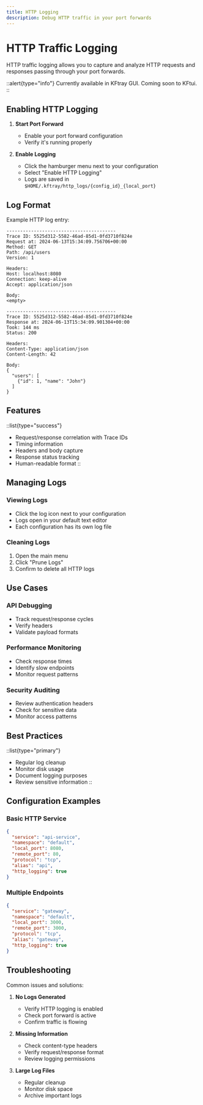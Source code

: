 ```yaml
---
title: HTTP Logging
description: Debug HTTP traffic in your port forwards
---
```


# HTTP Traffic Logging

HTTP traffic logging allows you to capture and analyze HTTP requests and responses passing through your port forwards.

::alert{type="info"}
Currently available in KFtray GUI. Coming soon to KFtui.
::

## Enabling HTTP Logging

1. **Start Port Forward**
   - Enable your port forward configuration
   - Verify it's running properly

2. **Enable Logging**
   - Click the hamburger menu next to your configuration
   - Select "Enable HTTP Logging"
   - Logs are saved in `$HOME/.kftray/http_logs/{config_id}_{local_port}`

## Log Format

Example HTTP log entry:

```plaintext
----------------------------------------
Trace ID: 5525d312-5582-46ad-85d1-0fd3710f824e
Request at: 2024-06-13T15:34:09.756706+00:00
Method: GET
Path: /api/users
Version: 1

Headers:
Host: localhost:8080
Connection: keep-alive
Accept: application/json

Body:
<empty>

----------------------------------------
Trace ID: 5525d312-5582-46ad-85d1-0fd3710f824e
Response at: 2024-06-13T15:34:09.901304+00:00
Took: 144 ms
Status: 200

Headers:
Content-Type: application/json
Content-Length: 42

Body:
{
  "users": [
    {"id": 1, "name": "John"}
  ]
}
```

## Features

::list{type="success"}
- Request/response correlation with Trace IDs
- Timing information
- Headers and body capture
- Response status tracking
- Human-readable format
::

## Managing Logs

### Viewing Logs
- Click the log icon next to your configuration
- Logs open in your default text editor
- Each configuration has its own log file

### Cleaning Logs
1. Open the main menu
2. Click "Prune Logs"
3. Confirm to delete all HTTP logs

## Use Cases

### API Debugging
- Track request/response cycles
- Verify headers
- Validate payload formats

### Performance Monitoring
- Check response times
- Identify slow endpoints
- Monitor request patterns

### Security Auditing
- Review authentication headers
- Check for sensitive data
- Monitor access patterns

## Best Practices

::list{type="primary"}
- Regular log cleanup
- Monitor disk usage
- Document logging purposes
- Review sensitive information
::

## Configuration Examples

### Basic HTTP Service
```json
{
  "service": "api-service",
  "namespace": "default",
  "local_port": 8080,
  "remote_port": 80,
  "protocol": "tcp",
  "alias": "api",
  "http_logging": true
}
```

### Multiple Endpoints
```json
{
  "service": "gateway",
  "namespace": "default",
  "local_port": 3000,
  "remote_port": 3000,
  "protocol": "tcp",
  "alias": "gateway",
  "http_logging": true
}
```

## Troubleshooting

Common issues and solutions:

1. **No Logs Generated**
   - Verify HTTP logging is enabled
   - Check port forward is active
   - Confirm traffic is flowing

2. **Missing Information**
   - Check content-type headers
   - Verify request/response format
   - Review logging permissions

3. **Large Log Files**
   - Regular cleanup
   - Monitor disk space
   - Archive important logs
